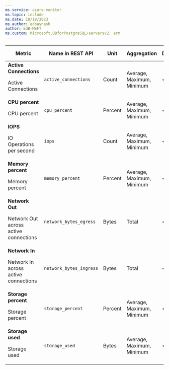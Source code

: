 ```yaml
---
ms.service: azure-monitor
ms.topic: include
ms.date: 10/18/2023
ms.author: edbaynash
author: EdB-MSFT
ms.custom: Microsoft.DBforPostgreSQL/serversv2, arm
---
```

<!--
NOTE:  This content is automatically generated using API calls to Azure. 
Any edits made on these files will be overwritten in the next run of the script. 
There is no benefit in editing these files directly.  
-->
  
  
|Metric|Name in REST API|Unit|Aggregation|Dimensions|Time Grains|DS Export|
|---|---|---|---|---|---|---|
|**Active Connections**<p><p>Active Connections |`active_connections` |Count |Average, Maximum, Minimum |\<none\>|PT1M |Yes|
|**CPU percent**<p><p>CPU percent |`cpu_percent` |Percent |Average, Maximum, Minimum |\<none\>|PT1M |Yes|
|**IOPS**<p><p>IO Operations per second |`iops` |Count |Average, Maximum, Minimum |\<none\>|PT1M |Yes|
|**Memory percent**<p><p>Memory percent |`memory_percent` |Percent |Average, Maximum, Minimum |\<none\>|PT1M |Yes|
|**Network Out**<p><p>Network Out across active connections |`network_bytes_egress` |Bytes |Total |\<none\>|PT1M |Yes|
|**Network In**<p><p>Network In across active connections |`network_bytes_ingress` |Bytes |Total |\<none\>|PT1M |Yes|
|**Storage percent**<p><p>Storage percent |`storage_percent` |Percent |Average, Maximum, Minimum |\<none\>|PT1M |Yes|
|**Storage used**<p><p>Storage used |`storage_used` |Bytes |Average, Maximum, Minimum |\<none\>|PT1M |Yes|